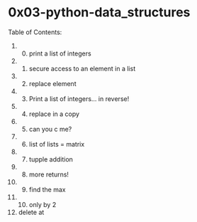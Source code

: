 # 0x03-python-data_structures

Table of Contents:
1. 0. print a list of integers
2. 1. secure access to an element in a list
3. 2. replace element
4. 3. Print a list of integers... in reverse!
5. 4. replace in a copy
6. 5. can you c me?
7. 6. list of lists = matrix
8. 7. tupple addition
9. 8. more returns!
10. 9. find the max
11. 10. only by 2
12. delete at

